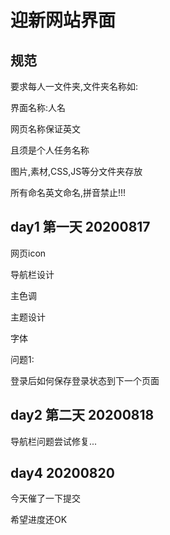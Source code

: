 # 迎新网站界面

## 规范

要求每人一文件夹,文件夹名称如:

界面名称:人名

网页名称保证英文

且须是个人任务名称

图片,素材,CSS,JS等分文件夹存放

所有命名英文命名,拼音禁止!!!

## day1 第一天 20200817

网页icon

导航栏设计

主色调

主题设计

字体

问题1:

登录后如何保存登录状态到下一个页面

## day2 第二天 20200818

导航栏问题尝试修复...

## day4 20200820

今天催了一下提交

希望进度还OK
